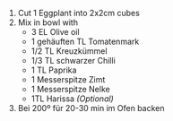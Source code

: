 
1. Cut 1 Eggplant into 2x2cm cubes
2. Mix in bowl with
	- 3 EL Olive oil
	- 1 gehäuften TL Tomatenmark
	- 1/2 TL Kreuzkümmel
	- 1/3 TL schwarzer Chilli
	- 1 TL Paprika
	- 1 Messerspitze Zimt
	- 1 Messerspitze Nelke
	- 1TL Harissa  *(Optional)*
3. Bei 200º für 20-30 min im Ofen backen
